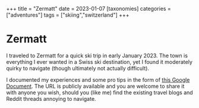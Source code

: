 +++
title = "Zermatt"
date = 2023-01-07
[taxonomies]
categories = ["adventures"]
tags = ["skiing","switzerland"]
+++

# Zermatt

I traveled to Zermatt for a quick ski trip in early January 2023. The town is everything I ever wanted in a Swiss ski destination, yet I found it moderately quirky to navigate (though ultimately not actually difficult).

I documented my experiences and some pro tips in the form of [this Google Document](https://docs.google.com/document/d/1_v2DzwsOsAcBgXiTKrh_rrsbSYpgoEQUEbbrNScCG6E/edit?usp=sharing). The URL is publicly available and you are welcome to share it with anyone you wish, should you (like me) find the existing travel blogs and Reddit threads annoying to navigate.